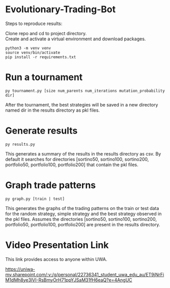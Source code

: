 # Evolutionary-Trading-Bot

Steps to reproduce results:

Clone repo and cd to project directory.  
Create and activate a virtual environment and download packages.

```console
python3 -m venv venv
source venv/bin/activate
pip install -r requirements.txt
```

# Run a tournament

```console
py tournament.py [size num_parents num_iterations mutation_probability dir]
```

After the tournament, the best strategies will be saved in a new directory named dir in the results directory as pkl files.

# Generate results

```console
py results.py
```

This generates a summary of the results in the results directory as csv. By default it searches for directories [sortino50, sortino100, sortino200, portfolio50, portfolio100, portfolio200] that contain the pkl files.

# Graph trade patterns

```console
py graph.py [train | test]
```

This generates the graphs of the trading patterns on the train or test data for the random strategy, simple strategy and the best strategy observed in the pkl files. Assumes the directories [sortino50, sortino100, sortino200, portfolio50, portfolio100, portfolio200] are present in the results directory.

# Video Presentation Link

This link provides access to anyone within UWA.

https://uniwa-my.sharepoint.com/:v:/g/personal/22736341_student_uwa_edu_au/ET9jNrFiM1dMh8ye3lVI-RsBmyOrH71ppYJSaM31fH6eaQ?e=4AngUC
